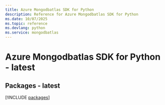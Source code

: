 ```yaml
---
title: Azure Mongodbatlas SDK for Python
description: Reference for Azure Mongodbatlas SDK for Python
ms.date: 10/07/2025
ms.topic: reference
ms.devlang: python
ms.service: mongodbatlas
---
```

# Azure Mongodbatlas SDK for Python - latest
## Packages - latest
[!INCLUDE [packages](mongodbatlas-index.md)]